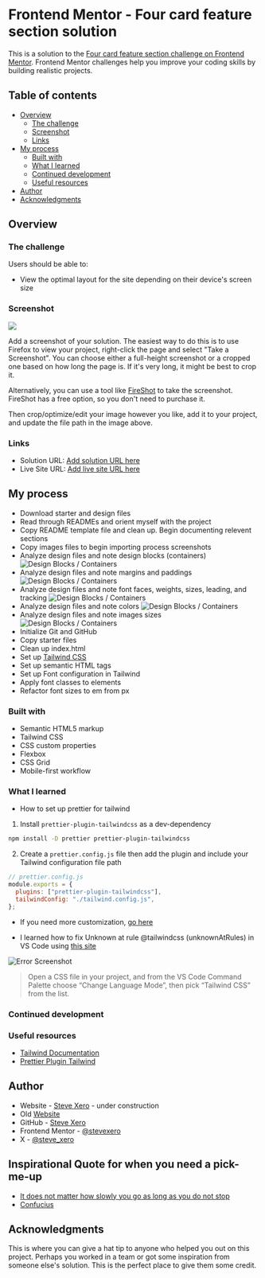 # Frontend Mentor - Four card feature section solution

This is a solution to the [Four card feature section challenge on Frontend Mentor](https://www.frontendmentor.io/challenges/four-card-feature-section-weK1eFYK). Frontend Mentor challenges help you improve your coding skills by building realistic projects.

## Table of contents

- [Overview](#overview)
  - [The challenge](#the-challenge)
  - [Screenshot](#screenshot)
  - [Links](#links)
- [My process](#my-process)
  - [Built with](#built-with)
  - [What I learned](#what-i-learned)
  - [Continued development](#continued-development)
  - [Useful resources](#useful-resources)
- [Author](#author)
- [Acknowledgments](#acknowledgments)

## Overview

### The challenge

Users should be able to:

- View the optimal layout for the site depending on their device's screen size

### Screenshot

![](./screenshot.jpg)

Add a screenshot of your solution. The easiest way to do this is to use Firefox to view your project, right-click the page and select "Take a Screenshot". You can choose either a full-height screenshot or a cropped one based on how long the page is. If it's very long, it might be best to crop it.

Alternatively, you can use a tool like [FireShot](https://getfireshot.com/) to take the screenshot. FireShot has a free option, so you don't need to purchase it.

Then crop/optimize/edit your image however you like, add it to your project, and update the file path in the image above.

### Links

- Solution URL: [Add solution URL here](https://your-solution-url.com)
- Live Site URL: [Add live site URL here](https://your-live-site-url.com)

## My process

- Download starter and design files
- Read through READMEs and orient myself with the project
- Copy README template file and clean up. Begin documenting relevent sections
- Copy images files to begin importing process screenshots
- Analyze design files and note design blocks (containers)
  ![Design Blocks / Containers](./images/screenshots/containersss.png)
- Analyze design files and note margins and paddings
  ![Design Blocks / Containers](./images/screenshots/mpss.png)
- Analyze design files and note font faces, weights, sizes, leading, and tracking
  ![Design Blocks / Containers](./images/screenshots/typography.png)
- Analyze design files and note colors
  ![Design Blocks / Containers](./images/screenshots/colorsss.png)
- Analyze design files and note images sizes
  ![Design Blocks / Containers](./images/screenshots/imagesss.png)
- Initialize Git and GitHub
- Copy starter files
- Clean up index.html
- Set up [Tailwind CSS](https://tailwindcss.com/)
- Set up semantic HTML tags
- Set up Font configuration in Tailwind
- Apply font classes to elements
- Refactor font sizes to em from px

### Built with

- Semantic HTML5 markup
- Tailwind CSS
- CSS custom properties
- Flexbox
- CSS Grid
- Mobile-first workflow

### What I learned

- How to set up prettier for tailwind

1. Install `prettier-plugin-tailwindcss` as a dev-dependency

```sh
npm install -D prettier prettier-plugin-tailwindcss
```

2. Create a `prettier.config.js` file then add the plugin and include your Tailwind configuration file path

```js
// prettier.config.js
module.exports = {
  plugins: ["prettier-plugin-tailwindcss"],
  tailwindConfig: "./tailwind.config.js",
};
```

- If you need more customization, [go here](https://github.com/tailwindlabs/prettier-plugin-tailwindcss/blob/main/README.md)

- I learned how to fix Unknown at rule @tailwindcss (unknownAtRules) in VS Code using [this site](https://flaviocopes.com/fix-unknown-at-rule-tailwind/)

![Error Screenshot](./images/screenshots/errorss.png)

> Open a CSS file in your project, and from the VS Code Command Palette choose “Change Language Mode”, then pick “Tailwind CSS” from the list.

### Continued development

### Useful resources

- [Tailwind Documentation](https://tailwindcss.com/docs/installation)
- [Prettier Plugin Tailwind](https://github.com/tailwindlabs/prettier-plugin-tailwindcss/blob/main/README.md)

## Author

- Website - [Steve Xero](https://www.stevexero.com) - under construction
- Old [Website](https://www.steven-woodward.com)
- GitHub - [Steve Xero](https://www.github.com/stevexero)
- Frontend Mentor - [@stevexero](https://www.frontendmentor.io/profile/stevexero)
- X - [@steve_xero](https://www.twitter.com/steve_xero)

## Inspirational Quote for when you need a pick-me-up

- [It does not matter how slowly you go as long as you do not stop](https://medium.com/@officialprpatel002/it-does-not-matter-how-slowly-you-go-as-long-as-you-do-not-stop-confucius-77e3030ed326)
- [Confucius](https://www.britannica.com/biography/Confucius)

## Acknowledgments

This is where you can give a hat tip to anyone who helped you out on this project. Perhaps you worked in a team or got some inspiration from someone else's solution. This is the perfect place to give them some credit.
